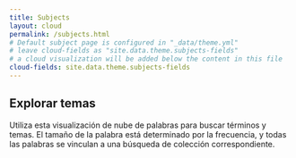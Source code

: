 ```yaml
---
title: Subjects
layout: cloud
permalink: /subjects.html
# Default subject page is configured in "_data/theme.yml"
# leave cloud-fields as "site.data.theme.subjects-fields"
# a cloud visualization will be added below the content in this file
cloud-fields: site.data.theme.subjects-fields
---
```


## Explorar temas

Utiliza esta visualización de nube de palabras para buscar términos y temas.
El tamaño de la palabra está determinado por la frecuencia, y todas las palabras se vinculan a una búsqueda de colección correspondiente.
